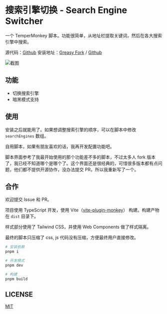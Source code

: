 # 搜索引擎切换 - Search Engine Switcher

一个 TemperMonkey 脚本。功能很简单，从地址栏提取关键词，然后在各大搜索引擎中搜索。

源代码：[Github](https://github.com/IvanLi-CN/TM-Search-Engine-Switcher)
安装地址：[Greasy Fork](https://greasyfork.org/zh-CN/scripts/465246) / [Github](https://github.com/IvanLi-CN/TM-Search-Engine-Switcher/raw/main/dist/tm-search-engine-switch.user.js)

![截图](https://github.com/IvanLi-CN/TM-Search-Engine-Switcher/blob/5cfe15d3726875aa7384609ad9a36a1ebfc7e5f7/docs/asserts/img-1.png?raw=true)

## 功能

- 切换搜索引擎
- 暗黑模式支持

## 使用

安装之后就能用了。如果想调整搜索引擎的顺序，可以在脚本中修改 `searchEngines` 数组。

自用脚本，如果有朋友喜欢的话，我再开发配置功能吧。

脚本界面参考了我最开始使用的那个功能差不多的脚本，不过太多人 fork 版本了，我已经不知道哪个是哪个了。这个界面还是很经典的，可惜很多版本都有点问题，他们都不提供开源协作，没办法提交 PR，所以我重新写了一个。

## 合作

欢迎提交 Issue 和 PR。

项目使用 TypeScript 开发，使用 Vite（[vite-plugin-monkey](https://github.com/lisonge/vite-plugin-monkey)） 构建。构建产物在 `dist` 目录下。

样式部分使用了 Tailwind CSS，并使用  Web Components 做了样式隔离。

最终的脚本只压缩了 css, js 代码没有压缩，方便最终用户直接修改。

```bash
# 安装依赖
pnpm i

# 开发模式
pnpm dev

# 构建
pnpm build
```

## LICENSE

[MIT](./LICENSE)
